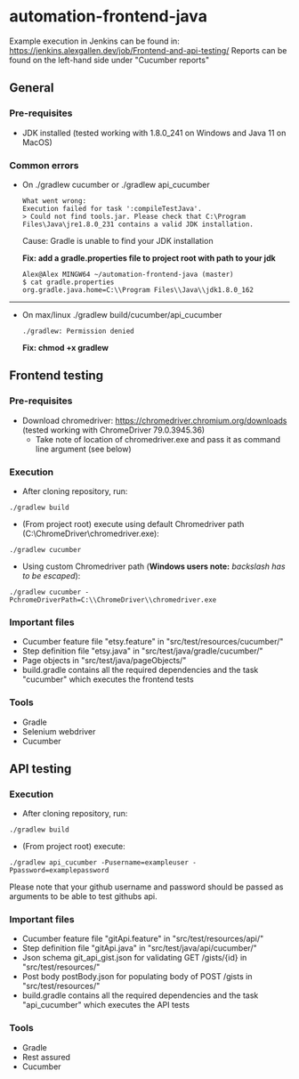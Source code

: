# automation-frontend-java

Example execution in Jenkins can be found in: https://jenkins.alexgallen.dev/job/Frontend-and-api-testing/ 
Reports can be found on the left-hand side under "Cucumber reports"

## General

### Pre-requisites
- JDK installed (tested working with 1.8.0_241 on Windows and Java 11 on MacOS)

### Common errors
- On ./gradlew cucumber or ./gradlew api_cucumber
  ```
  What went wrong:
  Execution failed for task ':compileTestJava'.
  > Could not find tools.jar. Please check that C:\Program Files\Java\jre1.8.0_231 contains a valid JDK installation.
  ```
  Cause: Gradle is unable to find your JDK installation

  **Fix: add a gradle.properties file to project root with path to your jdk**
  ```shell
  Alex@Alex MINGW64 ~/automation-frontend-java (master)
  $ cat gradle.properties
  org.gradle.java.home=C:\\Program Files\\Java\\jdk1.8.0_162
  ```
___
- On max/linux ./gradlew build/cucumber/api_cucumber
  ```
  ./gradlew: Permission denied
  ```
  **Fix: chmod +x gradlew**

## Frontend testing

### Pre-requisites
- Download chromedriver: https://chromedriver.chromium.org/downloads (tested working with ChromeDriver 79.0.3945.36)
  - Take note of location of chromedriver.exe and pass it as command line argument (see below)
### Execution
- After cloning repository, run:
```
./gradlew build 
```
- (From project root) execute using default Chromedriver path (C:\ChromeDriver\chromedriver.exe):
```
./gradlew cucumber
```
- Using custom Chromedriver path (**Windows users note:** *backslash has to be escaped*):
```
./gradlew cucumber -PchromeDriverPath=C:\\ChromeDriver\\chromedriver.exe
```
### Important files
- Cucumber feature file "etsy.feature" in "src/test/resources/cucumber/"
- Step definition file "etsy.java" in "src/test/java/gradle/cucumber/"
- Page objects in "src/test/java/pageObjects/"
- build.gradle contains all the required dependencies and the task "cucumber" which executes the frontend tests

### Tools
- Gradle
- Selenium webdriver
- Cucumber

## API testing

### Execution
- After cloning repository, run:
```
./gradlew build 
```
- (From project root) execute:
```
./gradlew api_cucumber -Pusername=exampleuser -Ppassword=examplepassword
```
Please note that your github username and password should be passed as arguments to be able to test githubs api.

### Important files
- Cucumber feature file "gitApi.feature" in "src/test/resources/api/"
- Step definition file "gitApi.java" in "src/test/java/api/cucumber/"
- Json schema git_api_gist.json for validating GET /gists/{id} in "src/test/resources/"
- Post body postBody.json for populating body of POST /gists in "src/test/resources/"
- build.gradle contains all the required dependencies and the task "api_cucumber" which executes the API tests

### Tools
- Gradle
- Rest assured
- Cucumber

